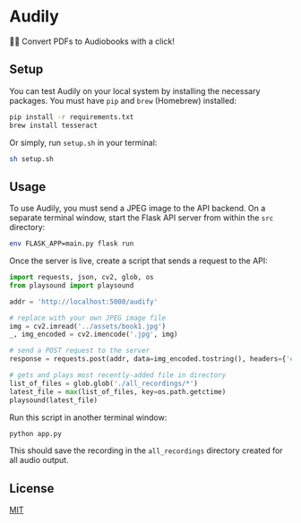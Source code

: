 # Audily
📑🤖 Convert PDFs to Audiobooks with a click!

## Setup
You can test Audily on your local system by installing the necessary packages. You must have `pip` and `brew` (Homebrew) installed:

```bash
pip install -r requirements.txt
brew install tesseract
```

Or simply, run `setup.sh` in your terminal:

```bash
sh setup.sh
```

## Usage

To use Audily, you must send a JPEG image to the API backend. On a separate terminal window, start the Flask API server from within the `src` directory:

```bash
env FLASK_APP=main.py flask run
```

Once the server is live, create a script that sends a request to the API:

```python
import requests, json, cv2, glob, os
from playsound import playsound

addr = 'http://localhost:5000/audify'

# replace with your own JPEG image file
img = cv2.imread('../assets/book1.jpg')
_, img_encoded = cv2.imencode('.jpg', img)

# send a POST request to the server
response = requests.post(addr, data=img_encoded.tostring(), headers={'content-type': 'image/jpeg'})

# gets and plays most recently-added file in directory
list_of_files = glob.glob('./all_recordings/*')
latest_file = max(list_of_files, key=os.path.getctime)
playsound(latest_file)
```

Run this script in another terminal window:

```bash
python app.py
```

This should save the recording in the `all_recordings` directory created for all audio output.

## License

[MIT](https://github.com/rish-16/Audily/blob/master/LICENSE)